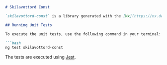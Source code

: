 ```markdown
# Skilavottord Const

`skilavottord-const` is a library generated with the [Nx](https://nx.dev) framework.

## Running Unit Tests

To execute the unit tests, use the following command in your terminal:

```bash
ng test skilavottord-const
```

The tests are executed using [Jest](https://jestjs.io).
```